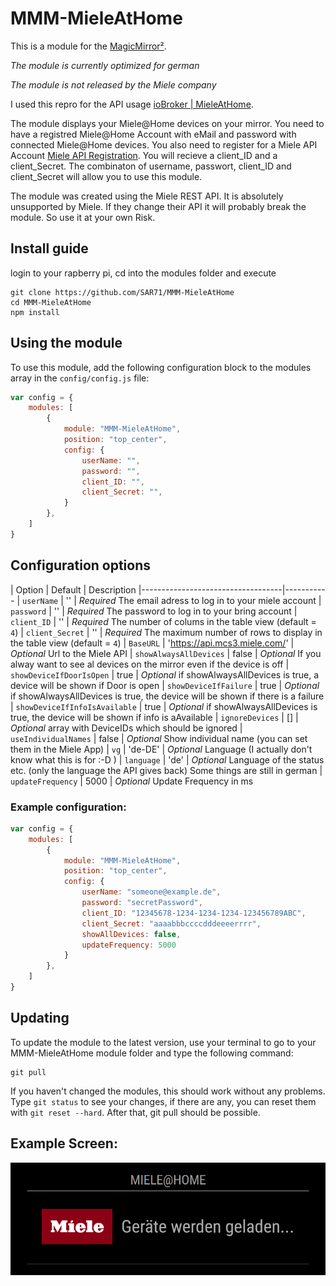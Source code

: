 # MMM-MieleAtHome

This is a module for the [MagicMirror²](https://github.com/MichMich/MagicMirror/).

*The module is currently optimized for german*

*The module is not released by the Miele company*

I used this repro for the API usage [ioBroker | MieleAtHome](https://github.com/hash99/ioBroker.mieleathome).

The module displays your Miele@Home devices on your mirror. You need to have a registred Miele@Home Account with eMail and password with connected Miele@Home devices. You also need to register for a Miele API Account [Miele API Registration](https://www.miele.com/f/com/en/register_api.aspx). You will recieve a client_ID and a client_Secret. The combinaton of username, passwort, client_ID and client_Secret will allow you to use this module.

The module was created using the Miele REST API. It is absolutely unsupported by Miele. If they change their API it will probably break the module. So use it at your own Risk.

## Install guide

login to your rapberry pi, cd into the modules folder and execute
```
git clone https://github.com/SAR71/MMM-MieleAtHome
cd MMM-MieleAtHome
npm install
```

## Using the module

To use this module, add the following configuration block to the modules array in the `config/config.js` file:
```js
var config = {
    modules: [
        {
            module: "MMM-MieleAtHome",
            position: "top_center",
            config: {
                userName: "",
                password: "",
                client_ID: "",
                client_Secret: "",
            }
        },
    ]
}
```

## Configuration options

| Option                            | Default                       | Description
|-----------------------------------|-----------
| `userName`                        | ''                            | *Required* The email adress to log in to your miele account 
| `password`                        | ''                            | *Required* The password to log in to your bring account 
| `client_ID`                       | ''                            | *Required* The number of colums in the table view (default = `4`)
| `client_Secret`                   | ''                            | *Required* The maximum number of rows to display in the table view (default = `4`)
| `BaseURL`                         | 'https://api.mcs3.miele.com/' | *Optional* Url to the Miele API
| `showAlwaysAllDevices`            | false                         | *Optional* If you alway want to see al devices on the mirror even if the device is off
| `showDeviceIfDoorIsOpen`          | true                          | *Optional* if showAlwaysAllDevices is true, a device will be shown if Door is open
| `showDeviceIfFailure`             | true                          | *Optional* if showAlwaysAllDevices is true, the device will be shown if there is a failure
| `showDeviceIfInfoIsAvailable`     | true                          | *Optional* if showAlwaysAllDevices is true, the device will be shown if info is aAvailable
| `ignoreDevices`                   | []                            | *Optional* array with DeviceIDs which should be ignored
| `useIndividualNames`              | false                         | *Optional* Show individual name (you can set them in the Miele App)
| `vg`                              | 'de-DE'                       | *Optional* Language (I actually don't know what this is for :-D )
| `language`                        | 'de'                          | *Optional* Language of the status etc. (only the language the API gives back) Some things are still in german
| `updateFrequency`                 | 5000                          | *Optional* Update Frequency in ms

### Example configuration:
```js
var config = {
    modules: [
        {
            module: "MMM-MieleAtHome",
            position: "top_center",
            config: {
                userName: "someone@example.de",
                password: "secretPassword",
                client_ID: "12345678-1234-1234-1234-123456789ABC",
                client_Secret: "aaaabbbccccdddeeeerrrr",
                showAllDevices: false,
                updateFrequency: 5000
            }
        },      
    ]
}
```
## Updating

To update the module to the latest version, use your terminal to go to your MMM-MieleAtHome module folder and type the following command:

````
git pull
```` 

If you haven't changed the modules, this should work without any problems. 
Type `git status` to see your changes, if there are any, you can reset them with `git reset --hard`. After that, git pull should be possible.


## Example Screen:
![Screenshot](/Screenshots/Screenshot_001.png)
